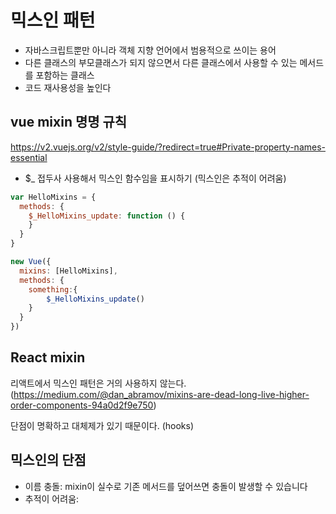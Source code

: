 # 믹스인 패턴

- 자바스크립트뿐만 아니라 객체 지향 언어에서 범용적으로 쓰이는 용어
- 다른 클래스의 부모클래스가 되지 않으면서 다른 클래스에서 사용할 수 있는 메서드를 포함하는 클래스
- 코드 재사용성을 높인다

## vue mixin 명명 규칙
https://v2.vuejs.org/v2/style-guide/?redirect=true#Private-property-names-essential 


- $_ 접두사 사용해서 믹스인 함수임을 표시하기 (믹스인은 추적이 어려움)

```js
var HelloMixins = {
  methods: {
    $_HelloMixins_update: function () {
    }
  }
}

new Vue({
  mixins: [HelloMixins],
  methods: {
    something:{
        $_HelloMixins_update()
    }
  }
})
```



## React mixin
리액트에서 믹스인 패턴은 거의 사용하지 않는다. (https://medium.com/@dan_abramov/mixins-are-dead-long-live-higher-order-components-94a0d2f9e750)

단점이 명확하고 대체제가 있기 때문이다. (hooks)

## 믹스인의 단점
- 이름 충돌: mixin이 실수로 기존 메서드를 덮어쓰면 충돌이 발생할 수 있습니다
- 추적이 어려움: 


